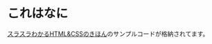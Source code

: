 # これはなに
[スラスラわかるHTML&CSSのきほん](https://www.amazon.co.jp/gp/product/4797372966/ref=ppx_yo_dt_b_search_asin_title?ie=UTF8&psc=1)のサンプルコードが格納されてます。